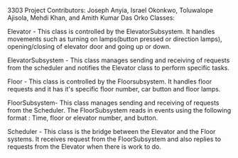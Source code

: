 3303 Project
Contributors: Joseph Anyia, Israel Okonkwo, Toluwalope Ajisola, 
              Mehdi Khan, and Amith Kumar Das Orko
Classes: 

Elevator - This class is controlled by the ElevatorSubsystem. It handles movements such as turning on lamps(button pressed or direction lamps), opening/closing of elevator door and going up or down.

ElevatorSubsystem - This class manages sending and receiving of requests from the scheduler and notifies the Elevator class to perform specific tasks.

Floor - This class is controlled by the Floorsubsystem. It handles floor requests and it has it's specific floor number, car button and floor lamps. 

FloorSubsystem- This class manages sending and receiving of requests from the Scheduler. The FloorSubsystem reads in events using the following format : Time, floor or elevator number, and button. 

Scheduler - This class is the bridge between the Elevator and the Floor systems. It receives request from the FloorSubsystem and also replies to requests from the Elevator when there is work to do.
